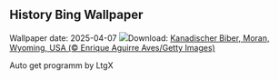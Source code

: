 ## History Bing Wallpaper
Wallpaper date: 2025-04-07
![](https://www.bing.com/th?id=OHR.BeaverDay_DE-DE8403333829_UHD.jpg&w=1000)Download: [Kanadischer Biber, Moran, Wyoming, USA (© Enrique Aguirre Aves/Getty Images)](https://www.bing.com/th?id=OHR.BeaverDay_DE-DE8403333829_UHD.jpg)

Auto get programm by LtgX
